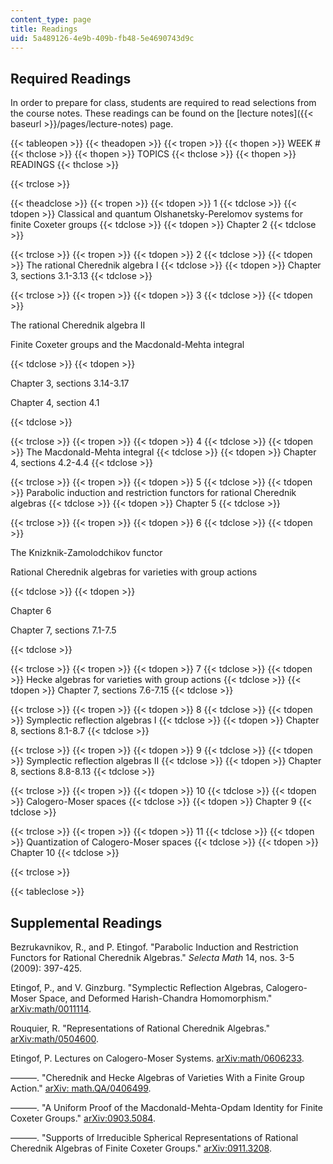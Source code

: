 ```yaml
---
content_type: page
title: Readings
uid: 5a489126-4e9b-409b-fb48-5e4690743d9c
---
```


Required Readings
-----------------

In order to prepare for class, students are required to read selections from the course notes. These readings can be found on the [lecture notes]({{< baseurl >}}/pages/lecture-notes) page.

{{< tableopen >}}
{{< theadopen >}}
{{< tropen >}}
{{< thopen >}}
WEEK #
{{< thclose >}}
{{< thopen >}}
TOPICS
{{< thclose >}}
{{< thopen >}}
READINGS
{{< thclose >}}

{{< trclose >}}

{{< theadclose >}}
{{< tropen >}}
{{< tdopen >}}
1
{{< tdclose >}}
{{< tdopen >}}
Classical and quantum Olshanetsky-Perelomov systems for finite Coxeter groups
{{< tdclose >}}
{{< tdopen >}}
Chapter 2
{{< tdclose >}}

{{< trclose >}}
{{< tropen >}}
{{< tdopen >}}
2
{{< tdclose >}}
{{< tdopen >}}
The rational Cherednik algebra I
{{< tdclose >}}
{{< tdopen >}}
Chapter 3, sections 3.1-3.13
{{< tdclose >}}

{{< trclose >}}
{{< tropen >}}
{{< tdopen >}}
3
{{< tdclose >}}
{{< tdopen >}}


The rational Cherednik algebra II

Finite Coxeter groups and the Macdonald-Mehta integral


{{< tdclose >}}
{{< tdopen >}}


Chapter 3, sections 3.14-3.17

Chapter 4, section 4.1


{{< tdclose >}}

{{< trclose >}}
{{< tropen >}}
{{< tdopen >}}
4
{{< tdclose >}}
{{< tdopen >}}
The Macdonald-Mehta integral
{{< tdclose >}}
{{< tdopen >}}
Chapter 4, sections 4.2-4.4
{{< tdclose >}}

{{< trclose >}}
{{< tropen >}}
{{< tdopen >}}
5
{{< tdclose >}}
{{< tdopen >}}
Parabolic induction and restriction functors for rational Cherednik algebras
{{< tdclose >}}
{{< tdopen >}}
Chapter 5
{{< tdclose >}}

{{< trclose >}}
{{< tropen >}}
{{< tdopen >}}
6
{{< tdclose >}}
{{< tdopen >}}


The Knizknik-Zamolodchikov functor

Rational Cherednik algebras for varieties with group actions


{{< tdclose >}}
{{< tdopen >}}


Chapter 6

Chapter 7, sections 7.1-7.5


{{< tdclose >}}

{{< trclose >}}
{{< tropen >}}
{{< tdopen >}}
7
{{< tdclose >}}
{{< tdopen >}}
Hecke algebras for varieties with group actions
{{< tdclose >}}
{{< tdopen >}}
Chapter 7, sections 7.6-7.15
{{< tdclose >}}

{{< trclose >}}
{{< tropen >}}
{{< tdopen >}}
8
{{< tdclose >}}
{{< tdopen >}}
Symplectic reflection algebras I
{{< tdclose >}}
{{< tdopen >}}
Chapter 8, sections 8.1-8.7
{{< tdclose >}}

{{< trclose >}}
{{< tropen >}}
{{< tdopen >}}
9
{{< tdclose >}}
{{< tdopen >}}
Symplectic reflection algebras II
{{< tdclose >}}
{{< tdopen >}}
Chapter 8, sections 8.8-8.13
{{< tdclose >}}

{{< trclose >}}
{{< tropen >}}
{{< tdopen >}}
10
{{< tdclose >}}
{{< tdopen >}}
Calogero-Moser spaces
{{< tdclose >}}
{{< tdopen >}}
Chapter 9
{{< tdclose >}}

{{< trclose >}}
{{< tropen >}}
{{< tdopen >}}
11
{{< tdclose >}}
{{< tdopen >}}
Quantization of Calogero-Moser spaces
{{< tdclose >}}
{{< tdopen >}}
Chapter 10
{{< tdclose >}}

{{< trclose >}}

{{< tableclose >}}

Supplemental Readings
---------------------

Bezrukavnikov, R., and P. Etingof. "Parabolic Induction and Restriction Functors for Rational Cherednik Algebras." _Selecta Math_ 14, nos. 3-5 (2009): 397-425.

Etingof, P., and V. Ginzburg. "Symplectic Reflection Algebras, Calogero-Moser Space, and Deformed Harish-Chandra Homomorphism." [arXiv:math/0011114](http://arxiv.org/abs/math/0011114).

Rouquier, R. "Representations of Rational Cherednik Algebras." [arXiv:math/0504600](http://arxiv.org/abs/math/0504600).

Etingof, P. Lectures on Calogero-Moser Systems. [arXiv:math/0606233](http://arxiv.org/abs/math/0606233).

———. "Cherednik and Hecke Algebras of Varieties With a Finite Group Action." [arXiv: math.QA/0406499](http://arxiv.org/abs/math/0406499).

———. "A Uniform Proof of the Macdonald-Mehta-Opdam Identity for Finite Coxeter Groups." [arXiv:0903.5084](http://arxiv.org/abs/0903.5084).

———. "Supports of Irreducible Spherical Representations of Rational Cherednik Algebras of Finite Coxeter Groups." [arXiv:0911.3208](http://arxiv.org/abs/0911.3208).